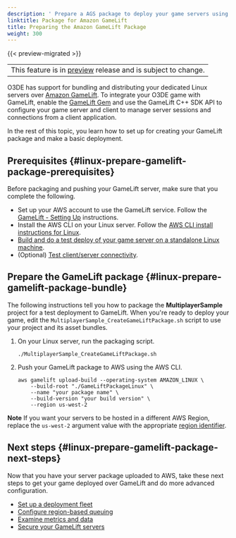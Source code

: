 ```yaml
---
description: ' Prepare a AGS package to deploy your game servers using AWS. '
linktitle: Package for Amazon GameLift
title: Preparing the Amazon GameLift Package
weight: 300
---
```


{{< preview-migrated >}}

|  |
| --- |
| This feature is in [preview](/docs/userguide/ly-glos-chap#preview) release and is subject to change\.  |

 O3DE has support for bundling and distributing your dedicated Linux servers over [Amazon GameLift](https://docs.aws.amazon.com/gamelift/latest/developerguide)\. To integrate your O3DE game with GameLift, enable the [GameLift Gem](/docs/user-guide/gems/gamelift.md) and use the GameLift C\+\+ SDK API to configure your game server and client to manage server sessions and connections from a client application\.

 In the rest of this topic, you learn how to set up for creating your GameLift package and make a basic deployment\.

## Prerequisites {#linux-prepare-gamelift-package-prerequisites}

Before packaging and pushing your GameLift server, make sure that you complete the following\.
+ Set up your AWS account to use the GameLift service\. Follow the [GameLift \- Setting Up](https://docs.aws.amazon.com/gamelift/latest/developerguide/setting-up-intro) instructions\.
+ Install the AWS CLI on your Linux server\. Follow the [AWS CLI install instructions for Linux](https://docs.aws.amazon.com/cli/latest/userguide/install-cliv2-linux)\.
+ [Build and do a test deploy of your game server on a standalone Linux machine](/docs/user-guide/platforms/linux/build-lumberyard-executable.md)\.
+ \(Optional\) [Test client/server connectivity](/docs/user-guide/platforms/linux/test-windows-client-linux-server-connection.md)\.

## Prepare the GameLift package {#linux-prepare-gamelift-package-bundle}

 The following instructions tell you how to package the **MultiplayerSample** project for a test deployment to GameLift\. When you're ready to deploy your game, edit the `MultiplayerSample_CreateGameLiftPackage.sh` script to use your project and its asset bundles\.

1. On your Linux server, run the packaging script\.

   ```
   ./MultiplayerSample_CreateGameLiftPackage.sh
   ```

1. Push your GameLift package to AWS using the AWS CLI\.

   ```
   aws gamelift upload-build --operating-system AMAZON_LINUX \
       --build-root "./GameLiftPackageLinux" \
       --name "your package name" \
       --build-version "your build version" \
       --region us-west-2
   ```
**Note**
 If you want your servers to be hosted in a different AWS Region, replace the `us-west-2` argument value with the appropriate [region identifier](https://docs.aws.amazon.com/general/latest/gr/rande.html)\.

## Next steps {#linux-prepare-gamelift-package-next-steps}

Now that you have your server package uploaded to AWS, take these next steps to get your game deployed over GameLift and do more advanced configuration\.
+ [Set up a deployment fleet](https://docs.aws.amazon.com/gamelift/latest/developerguide/fleets-intro)
+ [Configure region\-based queuing](https://docs.aws.amazon.com/gamelift/latest/developerguide/queues-intro)
+ [Examine metrics and data](https://docs.aws.amazon.com/gamelift/latest/developerguide/gamelift-console-intro)
+ [Secure your GameLift servers](https://docs.aws.amazon.com/gamelift/latest/developerguide/security)
